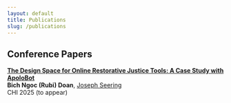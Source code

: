```yaml
---
layout: default
title: Publications
slug: /publications
---
```


<h2>Conference Papers</h2>

<div class="pub-container">
    <!--
    <div class="pub-teaser-image">
        <img class="img-shadow" src="./assets/img/teaser/apolobot-log.png" />
    </div>
    -->
    <div class="pub-contents" id="apolobot">
        <a id="red-bg" class="pub-title" href="./assets/pdf/papers/apolobot.pdf" style="font-weight: bold">The Design Space for Online Restorative Justice Tools: A Case Study with ApoloBot</a> <br/>
        <b class="pub-me">Bich Ngoc (Rubi) Doan</b>, <a id="red-bg" class="collaborator" href="https://joseph.seering.org/index.html" >Joseph Seering</a><br>
        <span class="pub-venue"> CHI 2025 (to appear) </span>
    </div>
</div>

